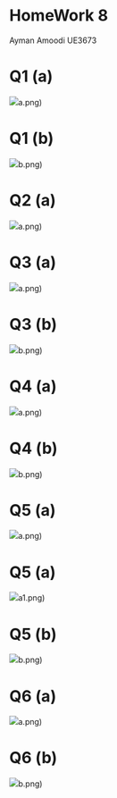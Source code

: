 # HomeWork 8
Ayman Amoodi
UE3673


# Q1 (a)
![](Question1)a.png)
# Q1 (b)
![](Question1)b.png)
# Q2 (a)
![](Question2)a.png)
# Q3 (a)
![](Question3)a.png)
# Q3 (b)
![](Question3)b.png)
# Q4 (a)
![](Question4)a.png)
# Q4 (b)
![](Question4)b.png)
# Q5 (a)
![](Question5)a.png)
# Q5 (a)
![](Question5)a1.png)
# Q5 (b)
![](Question5)b.png)
# Q6 (a)
![](Question6)a.png)
# Q6 (b)
![](Question6)b.png)
